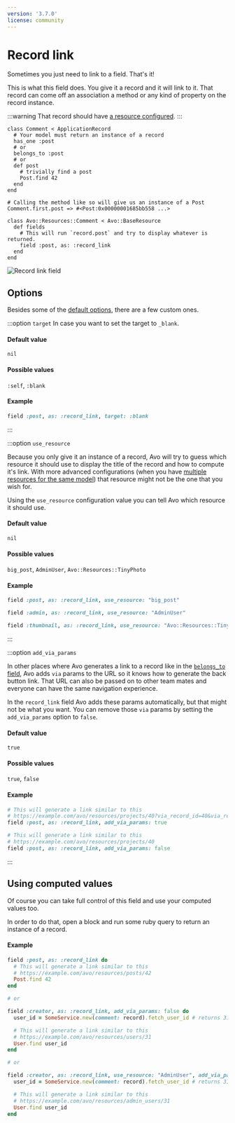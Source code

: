 ```yaml
---
version: '3.7.0'
license: community
---
```


# Record link

Sometimes you just need to link to a field. That's it!

This is what this field does. You give it a record and it will link to it.
That record can come off an association a method or any kind of property on the record instance.

:::warning
That record should have [a resource configured](./../resources.html#overview).
:::

```ruby{14,19}
class Comment < ApplicationRecord
  # Your model must return an instance of a record
  has_one :post
  # or
  belongs_to :post
  # or
  def post
    # trivially find a post
    Post.find 42
  end
end

# Calling the method like so will give us an instance of a Post
Comment.first.post => #<Post:0x00000001685bb558 ...>

class Avo::Resources::Comment < Avo::BaseResource
  def fields
    # This will run `record.post` and try to display whatever is returned.
    field :post, as: :record_link
  end
end
```

<img :src="('/assets/img/fields/record_link/record-link.png')" alt="Record link field" title="Record link field on the Show view" class="border mb-4" />

## Options

Besides some of the [default options](./../field-options.html), there are a few custom ones.

:::option `target`
In case you want to set the target to `_blank`.

#### Default value

`nil`

#### Possible values

`:self`, `:blank`

#### Example

```ruby
field :post, as: :record_link, target: :blank
```
:::

:::option `use_resource`

Because you only give it an instance of a record, Avo will try to guess which resource it should use to display the title of the record and how to compute it's link.
With more advanced configurations (when you have [multiple resources for the same model](./../resources.html#use-multiple-resources-for-the-same-model)) that resource might not be the one that you wish for.

Using the `use_resource` configuration value you can tell Avo which resource it should use.

#### Default value

`nil`

#### Possible values

`big_post`, `AdminUser`, `Avo::Resources::TinyPhoto`

#### Example

```ruby
field :post, as: :record_link, use_resource: "big_post"

field :admin, as: :record_link, use_resource: "AdminUser"

field :thumbnail, as: :record_link, use_resource: "Avo::Resources::TinyPhoto"
```
:::

:::option `add_via_params`

In other places where Avo generates a link to a record like in the [`belongs_to` field](./../associations/belongs_to.html), Avo adds `via` params to the URL so it knows how to generate the back button link.
That URL can also be passed on to other team mates and everyone can have the same navigation experience.

In the `record_link` field Avo adds these params automatically, but that might not be what you want. You can remove those `via` params by setting the `add_via_params` option to `false`.

#### Default value

`true`

#### Possible values

`true`, `false`

#### Example

```ruby
# This will generate a link similar to this
# https://example.com/avo/resources/projects/40?via_record_id=40&via_resource_class=Avo%3A%3AResources%3A%3AProject
field :post, as: :record_link, add_via_params: true

# This will generate a link similar to this
# https://example.com/avo/resources/projects/40
field :post, as: :record_link, add_via_params: false
```
:::

## Using computed values

Of course you can take full control of this field and use your computed values too.

In order to do that, open a block and run some ruby query to return an instance of a record.

#### Example

```ruby
field :post, as: :record_link do
  # This will generate a link similar to this
  # https://example.com/avo/resources/posts/42
  Post.find 42
end

# or

field :creator, as: :record_link, add_via_params: false do
  user_id = SomeService.new(comment: record).fetch_user_id # returns 31

  # This will generate a link similar to this
  # https://example.com/avo/resources/users/31
  User.find user_id
end

# or

field :creator, as: :record_link, use_resource: "AdminUser", add_via_params: false do
  user_id = SomeService.new(comment: record).fetch_user_id # returns 31

  # This will generate a link similar to this
  # https://example.com/avo/resources/admin_users/31
  User.find user_id
end
```

